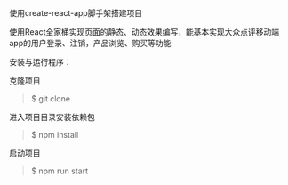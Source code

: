 使用create-react-app脚手架搭建项目

使用React全家桶实现页面的静态、动态效果编写，能基本实现大众点评移动端app的用户登录、注销，产品浏览、购买等功能



安装与运行程序：

克隆项目
> $ git clone 

进入项目目录安装依赖包
> $ npm install

启动项目
> $ npm run start

